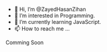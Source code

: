 - 👋 Hi, I’m @ZayedHasanZihan
- 👀 I’m interested in Programming.
- 🌱 I’m currently learning JavaScript.
- 📫 How to reach me ...

Comming Soon

